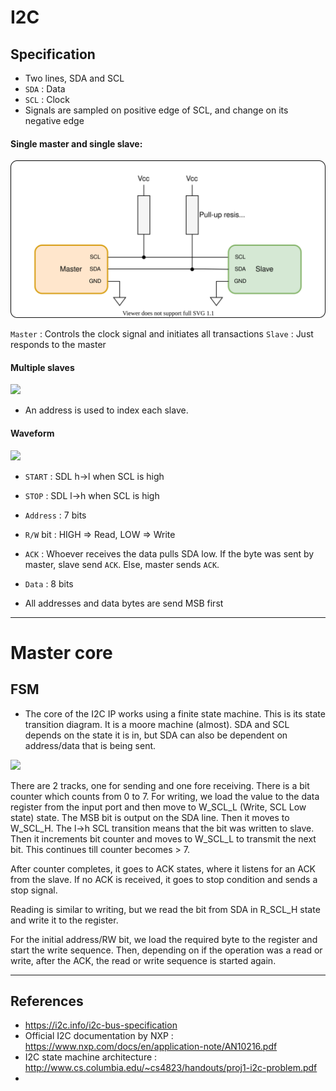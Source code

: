 # I2C

## Specification

- Two lines, SDA and SCL
- ```SDA``` : Data
- ```SCL``` : Clock
- Signals are sampled on positive edge of SCL, and change on its negative edge

#### Single master and single slave:
![](docs/i2c_ckt.drawio.svg)

```Master``` : Controls the clock signal and initiates all transactions
```Slave``` : Just responds to the master

#### Multiple slaves
![](docs/i2c_ckt_multislave.drawio.svg)

- An address is used to index each slave.

#### Waveform
![](docs/i2c_wave.drawio.svg)

- ```START``` : SDL h->l when SCL is high
- ```STOP``` : SDL l->h when SCL is high

- ```Address``` : 7 bits
- ```R/W``` bit : HIGH => Read, LOW => Write
- ```ACK``` : Whoever receives the data pulls SDA low. If the byte was sent by master, slave send ```ACK```. Else, master sends ```ACK```.
- ```Data``` : 8 bits
- All addresses and data bytes are send MSB first

---

# Master core

## FSM
- The core of the I2C IP works using a finite state machine. This is its state transition diagram. It is a moore machine (almost). SDA and SCL depends on the state it is in, but SDA can also be dependent on address/data that is being sent.

![](docs/i2c_master_fsm.drawio.svg)

There are 2 tracks, one for sending and one fore receiving. There is a bit counter which counts from 0 to 7. For writing, we load the value to the data register from the input port and then move to W_SCL_L (Write, SCL Low state) state. The MSB bit is output on the SDA line. Then it moves to W_SCL_H. The l->h SCL transition means that the bit was written to slave. Then it increments bit counter and moves to W_SCL_L to transmit the next bit. This continues till counter becomes > 7.

After counter completes, it goes to ACK states, where it listens for an ACK from the slave. If no ACK is received, it goes to stop condition and sends a stop signal.

Reading is similar to writing, but we read the bit from SDA in R_SCL_H state and write it to the register.

For the initial address/RW bit, we load the required byte to the register and start the write sequence. Then, depending on if the operation was a read or write, after the ACK, the read or write sequence is started again.

---

## References

- https://i2c.info/i2c-bus-specification
- Official I2C documentation by NXP : https://www.nxp.com/docs/en/application-note/AN10216.pdf
- I2C state machine architecture : http://www.cs.columbia.edu/~cs4823/handouts/proj1-i2c-problem.pdf
- 

